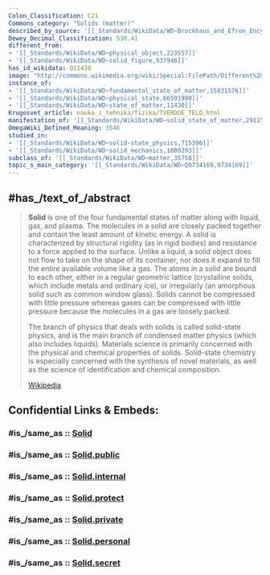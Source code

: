 ```yaml
---
Colon_Classification: C21
Commons_category: "Solids (matter)"
described_by_source: '[[_Standards/WikiData/WD~Brockhaus_and_Efron_Encyclopedic_Dictionary,602358]]'
Dewey_Decimal_Classification: 530.41
different_from:
- '[[_Standards/WikiData/WD~physical_object,223557]]'
- '[[_Standards/WikiData/WD~solid_figure,937946]]'
has_id_wikidata: Q11438
image: "http://commons.wikimedia.org/wiki/Special:FilePath/Different%20minerals.jpg"
instance_of:
- '[[_Standards/WikiData/WD~fundamental_state_of_matter,15831576]]'
- '[[_Standards/WikiData/WD~physical_state,66591990]]'
- '[[_Standards/WikiData/WD~state_of_matter,11430]]'
Krugosvet_article: nauka_i_tehnika/fizika/TVERDOE_TELO.html
manifestation_of: '[[_Standards/WikiData/WD~solid_state_of_matter,29115074]]'
OmegaWiki_Defined_Meaning: 3546
studied_in:
- '[[_Standards/WikiData/WD~solid-state_physics,715396]]'
- '[[_Standards/WikiData/WD~solid_mechanics,1080293]]'
subclass_of: '[[_Standards/WikiData/WD~matter,35758]]'
topic_s_main_category: '[[_Standards/WikiData/WD~Q9734169,9734169]]'
---
```


## #has_/text_of_/abstract 

> **Solid** is one of the four fundamental states of matter along with liquid, gas, and plasma. 
> The molecules in a solid are closely packed together and contain the least amount of kinetic energy. A solid is characterized by structural rigidity (as in rigid bodies) and resistance to a force applied to the surface. Unlike a liquid, a solid object does not flow to take on the shape of its container, nor does it expand to fill the entire available volume like a gas. The atoms in a solid are bound to each other, either in a regular geometric lattice (crystalline solids, which include metals and ordinary ice), or irregularly (an amorphous solid such as common window glass). Solids cannot be compressed with little pressure whereas gases can be compressed with little pressure because the molecules in a gas are loosely packed.
>
> The branch of physics that deals with solids is called solid-state physics, and is the main branch of condensed matter physics (which also includes liquids). Materials science is primarily concerned with the physical and chemical properties of solids. Solid-state chemistry is especially concerned with the synthesis of novel materials, as well as the science of identification and chemical composition.
>
> [Wikipedia](https://en.wikipedia.org/wiki/Solid)


## Confidential Links & Embeds: 

### #is_/same_as :: [Solid](/_Standards/Science/Physics/State_of_Matter/Solid.md) 

### #is_/same_as :: [Solid.public](/_public/Science/Physics/State_of_Matter/Solid.public.md) 

### #is_/same_as :: [Solid.internal](/_internal/Science/Physics/State_of_Matter/Solid.internal.md) 

### #is_/same_as :: [Solid.protect](/_protect/Science/Physics/State_of_Matter/Solid.protect.md) 

### #is_/same_as :: [Solid.private](/_private/Science/Physics/State_of_Matter/Solid.private.md) 

### #is_/same_as :: [Solid.personal](/_personal/Science/Physics/State_of_Matter/Solid.personal.md) 

### #is_/same_as :: [Solid.secret](/_secret/Science/Physics/State_of_Matter/Solid.secret.md)


